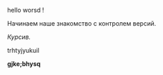 hello worsd ! 

Начинаем наше знакомство с контролем версий.

*Курсив.*

trhtyjyukuil

**gjke;bhysq**